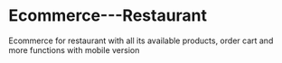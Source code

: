 # Ecommerce---Restaurant
Ecommerce for restaurant with all its available products, order cart and more functions with mobile version
